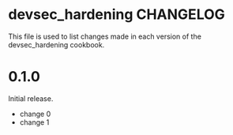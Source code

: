 # devsec_hardening CHANGELOG

This file is used to list changes made in each version of the devsec_hardening cookbook.

# 0.1.0

Initial release.

- change 0
- change 1

